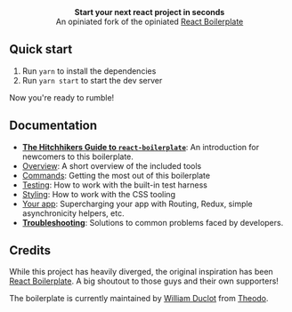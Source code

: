 <div align="center"><strong>Start your next react project in seconds</strong></div>
<div align="center">An opiniated fork of the opiniated <a href="https://github.com/react-boilerplate/react-boilerplate">React Boilerplate</a></div>

## Quick start

1. Run `yarn` to install the dependencies
2. Run `yarn start` to start the dev server

Now you're ready to rumble!

## Documentation

* [**The Hitchhikers Guide to `react-boilerplate`**](docs/general/introduction.md):
  An introduction for newcomers to this boilerplate.
* [Overview](docs/general): A short overview of the included tools
* [Commands](docs/general/commands.md): Getting the most out of this boilerplate
* [Testing](docs/testing): How to work with the built-in test harness
* [Styling](docs/css): How to work with the CSS tooling
* [Your app](docs/js): Supercharging your app with Routing, Redux, simple
  asynchronicity helpers, etc.
* [**Troubleshooting**](docs/general/gotchas.md): Solutions to common problems
  faced by developers.

## Credits

While this project has heavily diverged, the original inspiration has been
[React Boilerplate](https://github.com/react-boilerplate/react-boilerplate). A
big shoutout to those guys and their own supporters!

The boilerplate is currently maintained by
[William Duclot](https://github.com/williamdclt) from [Theodo](https://www.theodo.co.uk/).
